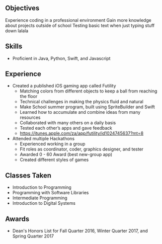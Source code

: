 ## Objectives
Experience coding in a professional environment
Gain more knowledge about projects outside of school
Testing basic text when just typing stuff
down lalala

## Skills
* Proficient in Java, Python, Swift, and Javascript

## Experience
* Created a published iOS gaming app called Futility
  * Matching colors from different objects to keep a ball from reaching the floor
  * Technical challenges in making the physics fluid and natural
  * Make School summer program, built using SpriteBuilder and Swift
  * Learned how to accumulate and combine ideas from many resources
  * Collaborated with many others on a daily basis
  * Tested each other’s apps and gave feedback
  * https://itunes.apple.com/za/app/futility/id1024745637?mt=8
* Attended multiple Hackathons
  * Experienced working in a group
  * Fit roles as coordinator, coder, graphics designer, and tester
  * Awarded 0 - 60 Award (best new-group app)
  * Created different styles of games

## Classes Taken
* Introduction to Programming
* Programming with Software Libraries
* Intermediate Programming
* Introduction to Digital Systems


## Awards
* Dean's Honors List for Fall Quarter 2016, Winter Quarter 2017, and Spring Quarter 2017


